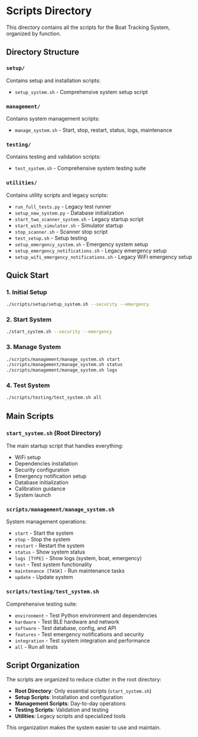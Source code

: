 # Scripts Directory

This directory contains all the scripts for the Boat Tracking System, organized by function.

## Directory Structure

### `setup/`
Contains setup and installation scripts:
- `setup_system.sh` - Comprehensive system setup script

### `management/`
Contains system management scripts:
- `manage_system.sh` - Start, stop, restart, status, logs, maintenance

### `testing/`
Contains testing and validation scripts:
- `test_system.sh` - Comprehensive system testing suite

### `utilities/`
Contains utility scripts and legacy scripts:
- `run_full_tests.py` - Legacy test runner
- `setup_new_system.py` - Database initialization
- `start_two_scanner_system.sh` - Legacy startup script
- `start_with_simulator.sh` - Simulator startup
- `stop_scanner.sh` - Scanner stop script
- `test_setup.sh` - Setup testing
- `setup_emergency_system.sh` - Emergency system setup
- `setup_emergency_notifications.sh` - Legacy emergency setup
- `setup_wifi_emergency_notifications.sh` - Legacy WiFi emergency setup

## Quick Start

### 1. Initial Setup
```bash
./scripts/setup/setup_system.sh --security --emergency
```

### 2. Start System
```bash
./start_system.sh --security --emergency
```

### 3. Manage System
```bash
./scripts/management/manage_system.sh start
./scripts/management/manage_system.sh status
./scripts/management/manage_system.sh logs
```

### 4. Test System
```bash
./scripts/testing/test_system.sh all
```

## Main Scripts

### `start_system.sh` (Root Directory)
The main startup script that handles everything:
- WiFi setup
- Dependencies installation
- Security configuration
- Emergency notification setup
- Database initialization
- Calibration guidance
- System launch

### `scripts/management/manage_system.sh`
System management operations:
- `start` - Start the system
- `stop` - Stop the system
- `restart` - Restart the system
- `status` - Show system status
- `logs [TYPE]` - Show logs (system, boat, emergency)
- `test` - Test system functionality
- `maintenance [TASK]` - Run maintenance tasks
- `update` - Update system

### `scripts/testing/test_system.sh`
Comprehensive testing suite:
- `environment` - Test Python environment and dependencies
- `hardware` - Test BLE hardware and network
- `software` - Test database, config, and API
- `features` - Test emergency notifications and security
- `integration` - Test system integration and performance
- `all` - Run all tests

## Script Organization

The scripts are organized to reduce clutter in the root directory:

- **Root Directory**: Only essential scripts (`start_system.sh`)
- **Setup Scripts**: Installation and configuration
- **Management Scripts**: Day-to-day operations
- **Testing Scripts**: Validation and testing
- **Utilities**: Legacy scripts and specialized tools

This organization makes the system easier to use and maintain.
